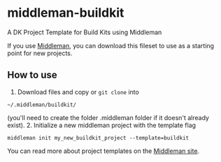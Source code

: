 middleman-buildkit
==================

A DK Project Template for Build Kits using Middleman

If you use [Middleman](http://middlemanapp.com/), you can download this fileset to use as a starting point for new projects.

## How to use

1. Download files and copy or ```git clone``` into
```
~/.middleman/buildkit/
```
(you'll need to create the folder .middleman folder if it doesn't already exist).
2. Initialize a new middleman project with the template flag
```
middleman init my_new_buildkit_project --template=buildkit
```

You can read more about project templates on the [Middleman site](http://middlemanapp.com/getting-started/welcome/).